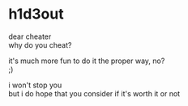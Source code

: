 # h1d3out

dear cheater<br/>
why do you cheat?<br/>

it's much more fun to do it the proper way, no?<br/>
;)<br/>

i won't stop you<br/>
but i do hope that you consider if it's worth it or not<br/>
